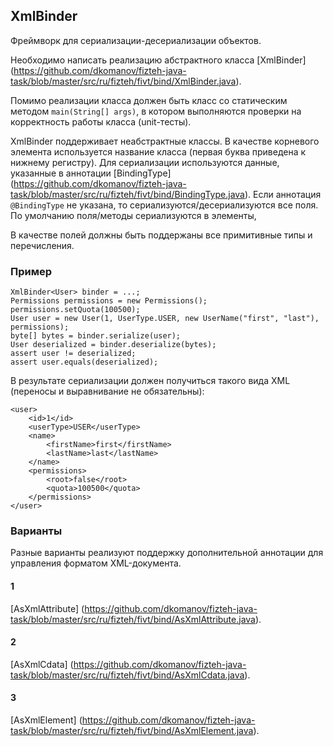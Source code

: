 ## XmlBinder
Фреймворк для сериализации-десериализации объектов.

Необходимо написать реализацию абстрактного класса [XmlBinder]
(https://github.com/dkomanov/fizteh-java-task/blob/master/src/ru/fizteh/fivt/bind/XmlBinder.java).

Помимо реализации класса должен быть класс со статическим методом
```main(String[] args)```, в котором выполняются проверки на корректность
работы класса (unit-тесты).

XmlBinder поддерживает неабстрактные классы. В качестве корневого элемента
используется название класса (первая буква приведена к нижнему регистру).
Для сериализации используются данные, указанные в аннотации [BindingType]
(https://github.com/dkomanov/fizteh-java-task/blob/master/src/ru/fizteh/fivt/bind/BindingType.java).
Если аннотация ```@BindingType``` не указана, то сериализуются/десериализуются
все поля. По умолчанию поля/методы сериализуются в элементы,

В качестве полей должны быть поддержаны все примитивные типы и перечисления.

### Пример
```
XmlBinder<User> binder = ...;
Permissions permissions = new Permissions();
permissions.setQuota(100500);
User user = new User(1, UserType.USER, new UserName("first", "last"), permissions);
byte[] bytes = binder.serialize(user);
User deserialized = binder.deserialize(bytes);
assert user != deserialized;
assert user.equals(deserialized);
```

В результате сериализации должен получиться такого вида XML (переносы и выравнивание
не обязательны):
```
<user>
    <id>1</id>
    <userType>USER</userType>
    <name>
        <firstName>first</firstName>
        <lastName>last</lastName>
    </name>
    <permissions>
        <root>false</root>
        <quota>100500</quota>
    </permissions>
</user>
```

### Варианты
Разные варианты реализуют поддержку дополнительной аннотации для
управления форматом XML-документа.

#### 1
[AsXmlAttribute]
(https://github.com/dkomanov/fizteh-java-task/blob/master/src/ru/fizteh/fivt/bind/AsXmlAttribute.java).

#### 2
[AsXmlCdata]
(https://github.com/dkomanov/fizteh-java-task/blob/master/src/ru/fizteh/fivt/bind/AsXmlCdata.java).

#### 3
[AsXmlElement]
(https://github.com/dkomanov/fizteh-java-task/blob/master/src/ru/fizteh/fivt/bind/AsXmlElement.java).
